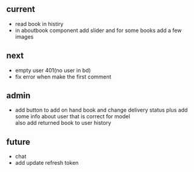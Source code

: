 ## current

- read book in histiry
- in aboutbook component add slider and for some books add a few images

## next

- empty user 401(no user in bd)
- fix error when make the first comment

## admin

- add button to add on hand book and change delivery status plus add some info about user that is correct for model  
  also add returned book to user history

## future

- chat
- add update refresh token

